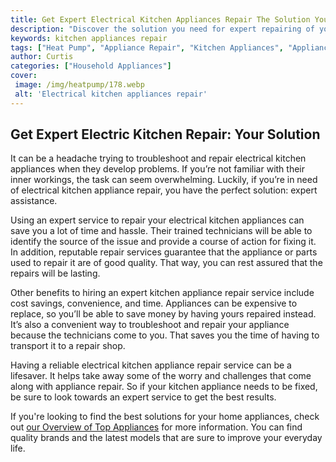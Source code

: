 ```yaml
---
title: Get Expert Electrical Kitchen Appliances Repair The Solution You Need
description: "Discover the solution you need for expert repairing of your electrical kitchen appliances In this blog post learn more about professional repair services that can help you get your kitchen appliances back to working order"
keywords: kitchen appliances repair
tags: ["Heat Pump", "Appliance Repair", "Kitchen Appliances", "Appliance Guide"]
author: Curtis
categories: ["Household Appliances"]
cover: 
 image: /img/heatpump/178.webp
 alt: 'Electrical kitchen appliances repair'
---
```

## Get Expert Electric Kitchen Repair: Your Solution

It can be a headache trying to troubleshoot and repair electrical kitchen appliances when they develop problems. If you’re not familiar with their inner workings, the task can seem overwhelming. Luckily, if you’re in need of electrical kitchen appliance repair, you have the perfect solution: expert assistance. 

Using an expert service to repair your electrical kitchen appliances can save you a lot of time and hassle. Their trained technicians will be able to identify the source of the issue and provide a course of action for fixing it. In addition, reputable repair services guarantee that the appliance or parts used to repair it are of good quality. That way, you can rest assured that the repairs will be lasting. 

Other benefits to hiring an expert kitchen appliance repair service include cost savings, convenience, and time. Appliances can be expensive to replace, so you’ll be able to save money by having yours repaired instead. It’s also a convenient way to troubleshoot and repair your appliance because the technicians come to you. That saves you the time of having to transport it to a repair shop. 

Having a reliable electrical kitchen appliance repair service can be a lifesaver. It helps take away some of the worry and challenges that come along with appliance repair. So if your kitchen appliance needs to be fixed, be sure to look towards an expert service to get the best results. 

If you're looking to find the best solutions for your home appliances, check out [our Overview of Top Appliances](./pages/appliance-overview) for more information. You can find quality brands and the latest models that are sure to improve your everyday life.
